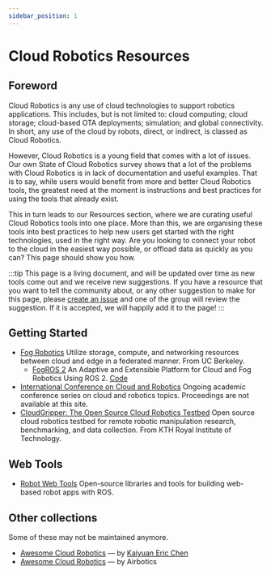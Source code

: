 ```yaml
---
sidebar_position: 1
---
```


# Cloud Robotics Resources

## Foreword

Cloud Robotics is any use of cloud technologies to support robotics applications. This includes, but is not limited to: cloud computing; cloud storage; cloud-based OTA deployments; simulation; and global connectivity. In short, any use of the cloud by robots, direct, or indirect, is classed as Cloud Robotics.

However, Cloud Robotics is a young field that comes with a lot of issues. Our own State of Cloud Robotics survey shows that a lot of the problems with Cloud Robotics is in lack of documentation and useful examples. That is to say, while users would benefit from more and better Cloud Robotics tools, the greatest need at the moment is instructions and best practices for using the tools that already exist.

This in turn leads to our Resources section, where we are curating useful Cloud Robotics tools into one place. More than this, we are organising these tools into best practices to help new users get started with the right technologies, used in the right way. Are you looking to connect your robot to the cloud in the easiest way possible, or offload data as quickly as you can? This page should show you how.

:::tip
This page is a living document, and will be updated over time as new tools come out and we receive new suggestions. If you have a resource that you want to tell the community about, or any other suggestion to make for this page, please [create an issue](https://github.com/cloudroboticshub/cloudroboticshub.github.io/issues/new) and one of the group will review the suggestion. If it is accepted, we will happily add it to the page!
:::

<!-- TODO: I don't know anything. How do I get started? -->

## Getting Started

- [Fog Robotics](https://sites.google.com/view/fogrobotics) Utilize storage, compute, and networking resources between cloud and edge in a federated manner. From UC Berkeley.
  - [FogROS 2](https://berkeleyautomation.github.io/FogROS2/about) An Adaptive and Extensible Platform for Cloud and Fog Robotics Using ROS 2. [Code](https://github.com/BerkeleyAutomation/FogROS2) 
- [International Conference on Cloud and Robotics](https://www.cloudrobotics.info/) Ongoing academic conference series on cloud and robotics topics. Proceedings are not available at this site.
- [CloudGripper: The Open Source Cloud Robotics Testbed](https://cloudgripper.org) Open source cloud robotics testbed for remote robotic manipulation research, benchmarking, and data collection. From KTH Royal Institute of Technology.

## Web Tools

- [Robot Web Tools](https://robotwebtools.github.io/) Open-source libraries and tools for building web-based robot apps with ROS.

## Other collections

Some of these may not be maintained anymore.

- [Awesome Cloud Robotics](https://github.com/KeplerC/awesome-cloud-robotics) — by [Kaiyuan Eric Chen](https://keplerc.github.io)
- [Awesome Cloud Robotics](https://github.com/Airbotics/awesome-cloud-robotics) — by Airbotics

